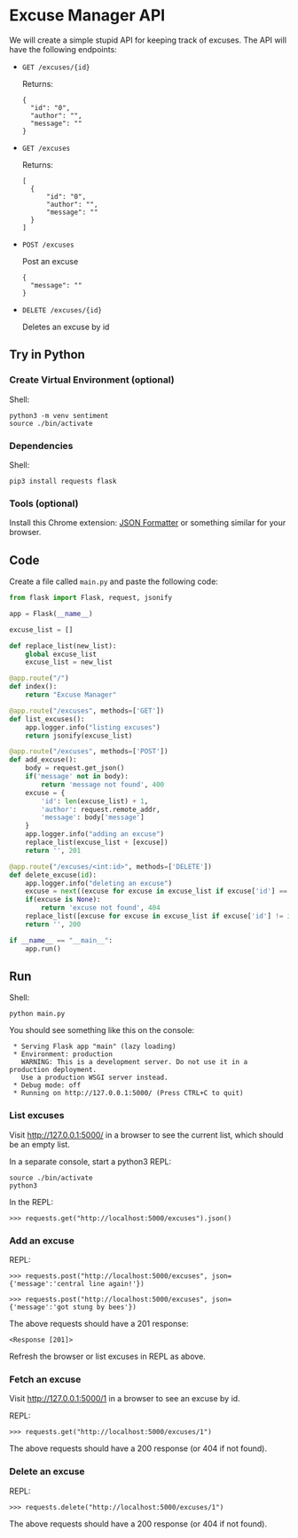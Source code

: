 # Excuse Manager API
We will create a simple stupid API for keeping track of excuses. The API will have the following endpoints:

* `GET /excuses/{id}`

  Returns:
  ```
  {
    "id": "0",
    "author": "",
    "message": ""
  }
  ```
* `GET /excuses`

  Returns:
  ```
  [
    {
        "id": "0",
        "author": "",
        "message": ""
    }
  ]
  ```
* `POST /excuses`

  Post an excuse
  ```
  {
    "message": ""
  }
  ```
* `DELETE /excuses/{id}`

  Deletes an excuse by id

## Try in Python
### Create Virtual Environment (optional)
Shell:
```
python3 -m venv sentiment
source ./bin/activate
```
### Dependencies
Shell:
```
pip3 install requests flask
```
### Tools (optional)
Install this Chrome extension: [JSON Formatter](https://chrome.google.com/webstore/detail/json-formatter/bcjindcccaagfpapjjmafapmmgkkhgoa) or something similar for your browser. 

## Code
Create a file called `main.py` and paste the following code:

```python
from flask import Flask, request, jsonify

app = Flask(__name__)

excuse_list = []

def replace_list(new_list):
    global excuse_list
    excuse_list = new_list

@app.route("/")
def index():
    return "Excuse Manager"

@app.route("/excuses", methods=['GET'])
def list_excuses():
    app.logger.info("listing excuses")
    return jsonify(excuse_list)

@app.route("/excuses", methods=['POST'])
def add_excuse():
    body = request.get_json()
    if('message' not in body):
        return 'message not found', 400
    excuse = {
        'id': len(excuse_list) + 1,
        'author': request.remote_addr,
        'message': body['message']
    }
    app.logger.info("adding an excuse")
    replace_list(excuse_list + [excuse])
    return '', 201

@app.route("/excuses/<int:id>", methods=['DELETE'])
def delete_excuse(id):
    app.logger.info("deleting an excuse")
    excuse = next((excuse for excuse in excuse_list if excuse['id'] == id), None)
    if(excuse is None):
        return 'excuse not found', 404
    replace_list([excuse for excuse in excuse_list if excuse['id'] != id])
    return '', 200

if __name__ == "__main__":
    app.run()
```
## Run
Shell:
```
python main.py
```
You should see something like this on the console:
```
 * Serving Flask app "main" (lazy loading)
 * Environment: production
   WARNING: This is a development server. Do not use it in a production deployment.
   Use a production WSGI server instead.
 * Debug mode: off
 * Running on http://127.0.0.1:5000/ (Press CTRL+C to quit)
 ```
### List excuses

Visit http://127.0.0.1:5000/ in a browser to see the current list, which should be an empty list.

In a separate console, start a python3 REPL:
```
source ./bin/activate
python3
```
In the REPL:
```
>>> requests.get("http://localhost:5000/excuses").json()
```

### Add an excuse
REPL:
```
>>> requests.post("http://localhost:5000/excuses", json={'message':'central line again!'})

>>> requests.post("http://localhost:5000/excuses", json={'message':'got stung by bees'})
```
The above requests should have a 201 response:
```
<Response [201]>
```
Refresh the browser or list excuses in REPL as above.

### Fetch an excuse
Visit http://127.0.0.1:5000/1 in a browser to see an excuse by id.

REPL:
```
>>> requests.get("http://localhost:5000/excuses/1")
```
The above requests should have a 200 response (or 404 if not found).

### Delete an excuse
REPL:
```
>>> requests.delete("http://localhost:5000/excuses/1")
```
The above requests should have a 200 response (or 404 if not found).